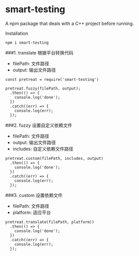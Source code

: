 # smart-testing

A npm package that deals with a C++ project before running.

Installation
```
npm i smart-testing
```


###1. translate 根据平台转换代码

- filePath: 文件路径
- output: 输出文件路径

```$xslt
const pretreat = require('smart-testing')

pretreat.fuzzy(filePath, output);
  .then(() => {
    console.log('done');
  })
  .catch((err) => {
    console.log(err);
  });
```
###2. fuzzy 设置自定义依赖文件

- filePath: 文件路径
- output: 输出文件路径
- includes: 自定义依赖文件路径

```$xslt
pretreat.custom(filePath, includes, output)
  .then(() => {
    console.log('done');
  })
  .catch((err) => {
    console.log(err);
  });
```
###3. custom 设置依赖文件

- filePath: 文件路径
- platform: 适应平台

```$xslt
pretreat.translate(filePath, platform))
  .then(() => {
    console.log('done');
  })
  .catch((err) => {
    console.log(err);
  });
```
